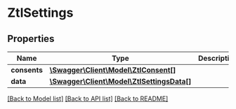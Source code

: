 # ZtlSettings

## Properties
Name | Type | Description | Notes
------------ | ------------- | ------------- | -------------
**consents** | [**\Swagger\Client\Model\ZtlConsent[]**](ZtlConsent.md) |  | [optional] 
**data** | [**\Swagger\Client\Model\ZtlSettingsData[]**](ZtlSettingsData.md) |  | [optional] 

[[Back to Model list]](../README.md#documentation-for-models) [[Back to API list]](../README.md#documentation-for-api-endpoints) [[Back to README]](../README.md)


